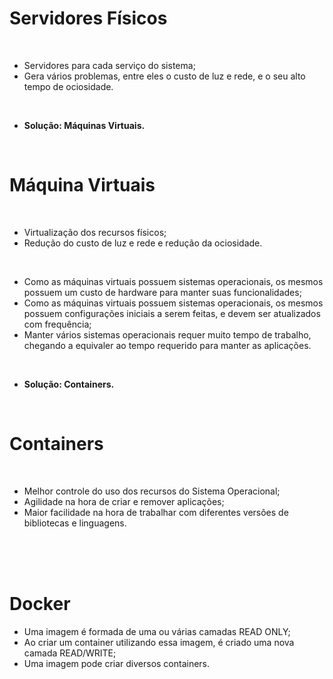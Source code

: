 # Servidores Físicos

<br>

- Servidores para cada serviço do sistema;
- Gera vários problemas, entre eles o custo de luz e rede, e o seu alto tempo de ociosidade.

<br>

- <b>Solução: Máquinas Virtuais. </b>

<br>

# Máquina Virtuais

<br>

- Virtualização dos recursos físicos;
- Redução do custo de luz e rede e redução da ociosidade.

<br>

- Como as máquinas virtuais possuem sistemas operacionais, os mesmos possuem um custo de hardware para manter suas funcionalidades;
- Como as máquinas virtuais possuem sistemas operacionais, os mesmos possuem configurações iniciais a serem feitas, e devem ser atualizados com frequência;
- Manter vários sistemas operacionais requer muito tempo de trabalho, chegando a equivaler ao tempo requerido para manter as aplicações.

<br>

- <b>Solução: Containers. </b>

<br>

# Containers

<br>

- Melhor controle do uso dos recursos do Sistema Operacional;
- Agilidade na hora de criar e remover aplicações;
- Maior facilidade na hora de trabalhar com diferentes versões de bibliotecas e linguagens.

<br>
<br>
<br>

# Docker

- Uma imagem é formada de uma ou várias camadas READ ONLY;
- Ao criar um container utilizando essa imagem, é criado uma nova camada READ/WRITE;
- Uma imagem pode criar diversos containers.